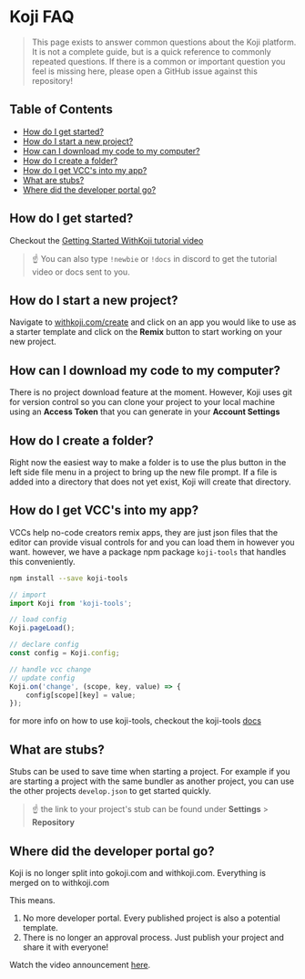 # Koji FAQ <!-- omit in toc -->
> This page exists to answer common questions about the Koji platform. It is not a complete guide, but is a quick reference to commonly repeated questions.
> If there is a common or important question you feel is missing here, please open a GitHub issue against this repository!

## Table of Contents <!-- omit in toc -->
- [How do I get started?](#How-do-I-get-started)
- [How do I start a new project?](#How-do-I-start-a-new-project)
- [How can I download my code to my computer?](#How-can-I-download-my-code-to-my-computer)
- [How do I create a folder?](#How-do-I-create-a-folder)
- [How do I get VCC's into my app?](#How-do-I-get-VCCs-into-my-app)
- [What are stubs?](#What-are-stubs)
- [Where did the developer portal go?](#Where-did-the-developer-portal-go)

## How do I get started?
Checkout the [Getting Started WithKoji tutorial video](http://bit.ly/StartWithKoji)
️
> ☝
> You can also type `!newbie` or `!docs` in discord to get the tutorial video or docs sent to you.

## How do I start a new project?
Navigate to [withkoji.com/create](https://withkoji.com/create) and click on an app you would like to use as a starter template and click on the **Remix** button to start working on your new project.

## How can I download my code to my computer?
There is no project download feature at the moment. However, Koji uses git for version control so you can clone your project to your local machine using an **Access Token** that you can generate in your **Account Settings**

## How do I create a folder?
Right now the easiest way to make a folder is to use the plus button in the left side file menu in a project to bring up the new file prompt. If a file is added into a directory that does not yet exist, Koji will create that directory.
<!-- ![Create a new directory from file prompt](https://i.imgur.com/ZzYtwNb.png) -->

## How do I get VCC's into my app?
VCCs help no-code creators remix apps, they are just json files that the editor can provide visual controls for and you can load them in however you want. however, we have a package npm package `koji-tools` that handles this conveniently.
```sh
npm install --save koji-tools
```

```js
// import
import Koji from 'koji-tools';

// load config
Koji.pageLoad();

// declare config
const config = Koji.config;

// handle vcc change
// update config
Koji.on('change', (scope, key, value) => {
    config[scope][key] = value;
});
```
for more info on how to use koji-tools, checkout the koji-tools [docs](https://github.com/madewithkoji/koji-tools/blob/master/README.md)


## What are stubs?
Stubs can be used to save time when starting a project. For example if you are starting a project with the same bundler as another project, you can use the other projects `develop.json` to get started quickly.

> ☝
> the link to your project's stub can be found under **Settings** > **Repository**

## Where did the developer portal go?
Koji is no longer split into gokoji.com and withkoji.com. Everything is merged on to withkoji.com

This means.
1. No more developer portal. Every published project is also a potential template.
2. There is no longer an approval process. Just publish your project and share it with everyone!

Watch the video announcement [here](https://youtu.be/Vub9epveeO0).